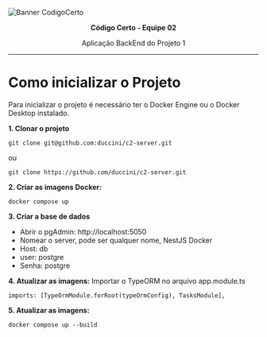 ![Banner CodigoCerto](https://utfs.io/f/3b2340e8-5523-4aca-a549-0688fd07450e-j4edu.jfif)

<p align="center"> <strong>Código Certo - Equipe 02</strong></p>
  
<p align="center">Aplicação BackEnd do Projeto 1</P>

---

# Como inicializar o Projeto
Para inicializar o projeto é necessário ter o Docker Engine ou o Docker Desktop instalado.

**1. Clonar o projeto**

```
git clone git@github.com:duccini/c2-server.git
```

ou

```
git clone https://github.com/duccini/c2-server.git
```

**2. Criar as imagens Docker:**
```
docker compose up
```

**3. Criar a base de dados**
- Abrir o pgAdmin: http://localhost:5050
- Nomear o server, pode ser qualquer nome, NestJS Docker
- Host: db
- user: postgre
- Senha: postgre

**4. Atualizar as imagens:**
Importar o TypeORM no arquivo app.module.ts
```
imports: [TypeOrmModule.forRoot(typeOrmConfig), TasksModule],
```

**5. Atualizar as imagens:**
```
docker compose up --build
```